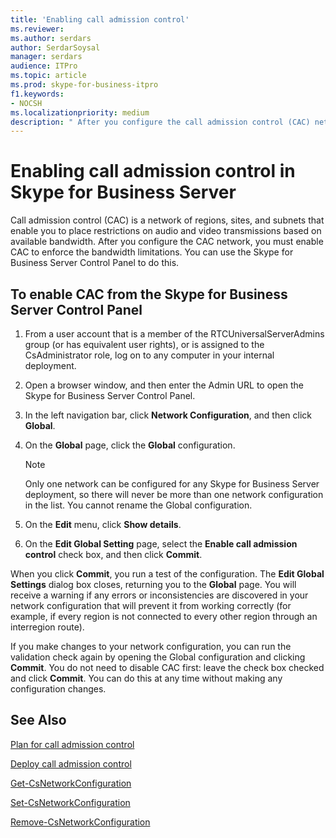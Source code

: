 ```yaml
---
title: 'Enabling call admission control'
ms.reviewer: 
ms.author: serdars
author: SerdarSoysal
manager: serdars
audience: ITPro
ms.topic: article
ms.prod: skype-for-business-itpro
f1.keywords:
- NOCSH
ms.localizationpriority: medium
description: " After you configure the call admission control (CAC) network, you must enable CAC to enforce the bandwidth limitations."
---
```


# Enabling call admission control in Skype for Business Server

Call admission control (CAC) is a network of regions, sites, and subnets that enable you to place restrictions on audio and video transmissions based on available bandwidth. After you configure the CAC network, you must enable CAC to enforce the bandwidth limitations. You can use the Skype for Business Server Control Panel to do this.


## To enable CAC from the Skype for Business Server Control Panel

1.  From a user account that is a member of the RTCUniversalServerAdmins group (or has equivalent user rights), or is assigned to the CsAdministrator role, log on to any computer in your internal deployment.

2.  Open a browser window, and then enter the Admin URL to open the Skype for Business Server Control Panel. 

3.  In the left navigation bar, click **Network Configuration**, and then click **Global**.

4.  On the **Global** page, click the **Global** configuration.
   
    > [!NOTE]  
    > Only one network can be configured for any Skype for Business Server deployment, so there will never be more than one network configuration in the list. You cannot rename the Global configuration.

5.  On the **Edit** menu, click **Show details**.

6.  On the **Edit Global Setting** page, select the **Enable call admission control** check box, and then click **Commit**.

When you click **Commit**, you run a test of the configuration. The **Edit Global Settings** dialog box closes, returning you to the **Global** page. You will receive a warning if any errors or inconsistencies are discovered in your network configuration that will prevent it from working correctly (for example, if every region is not connected to every other region through an interregion route).

If you make changes to your network configuration, you can run the validation check again by opening the Global configuration and clicking **Commit**. You do not need to disable CAC first: leave the check box checked and click **Commit**. You can do this at any time without making any configuration changes.

## See Also

[Plan for call admission control](../../../plan-your-deployment/enterprise-voice-solution/call-admission-control.md) 
 
[Deploy call admission control](../../../deploy/deploy-enterprise-voice/deploy-call-admission-control.md) 

[Get-CsNetworkConfiguration](/powershell/module/skype/Get-CsNetworkConfiguration)  

[Set-CsNetworkConfiguration](/powershell/module/skype/Set-CsNetworkConfiguration)  

[Remove-CsNetworkConfiguration](/powershell/module/skype/Remove-CsNetworkConfiguration)